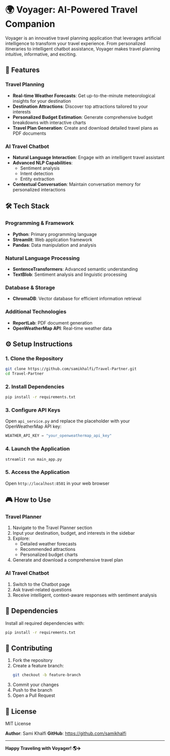 # 🌍 Voyager: AI-Powered Travel Companion

Voyager is an innovative travel planning application that leverages artificial intelligence to transform your travel experience. From personalized itineraries to intelligent chatbot assistance, Voyager makes travel planning intuitive, informative, and exciting.

## 🚀 Features

### Travel Planning
- **Real-time Weather Forecasts**: Get up-to-the-minute meteorological insights for your destination
- **Destination Attractions**: Discover top attractions tailored to your interests
- **Personalized Budget Estimation**: Generate comprehensive budget breakdowns with interactive charts
- **Travel Plan Generation**: Create and download detailed travel plans as PDF documents

### AI Travel Chatbot
- **Natural Language Interaction**: Engage with an intelligent travel assistant
- **Advanced NLP Capabilities**:
  - Sentiment analysis
  - Intent detection
  - Entity extraction
- **Contextual Conversation**: Maintain conversation memory for personalized interactions

## 🛠️ Tech Stack

### Programming & Framework
- **Python**: Primary programming language
- **Streamlit**: Web application framework
- **Pandas**: Data manipulation and analysis

### Natural Language Processing
- **SentenceTransformers**: Advanced semantic understanding
- **TextBlob**: Sentiment analysis and linguistic processing

### Database & Storage
- **ChromaDB**: Vector database for efficient information retrieval

### Additional Technologies
- **ReportLab**: PDF document generation
- **OpenWeatherMap API**: Real-time weather data

## ⚙️ Setup Instructions

### 1. Clone the Repository
```bash
git clone https://github.com/samikhalfi/Travel-Partner.git
cd Travel-Partner
```

### 2. Install Dependencies
```bash
pip install -r requirements.txt
```

### 3. Configure API Keys
Open `api_service.py` and replace the placeholder with your OpenWeatherMap API key:
```python
WEATHER_API_KEY = "your_openweathermap_api_key"
```

### 4. Launch the Application
```bash
streamlit run main_app.py
```

### 5. Access the Application
Open `http://localhost:8501` in your web browser


## 🎮 How to Use

### Travel Planner
1. Navigate to the Travel Planner section
2. Input your destination, budget, and interests in the sidebar
3. Explore:
   - Detailed weather forecasts
   - Recommended attractions
   - Personalized budget charts
4. Generate and download a comprehensive travel plan

### AI Travel Chatbot
1. Switch to the Chatbot page
2. Ask travel-related questions
3. Receive intelligent, context-aware responses with sentiment analysis

## 🧰 Dependencies
Install all required dependencies with:
```bash
pip install -r requirements.txt
```

## 🤝 Contributing
1. Fork the repository
2. Create a feature branch:
   ```bash
   git checkout -b feature-branch
   ```
3. Commit your changes
4. Push to the branch
5. Open a Pull Request

## 📜 License
MIT License

**Author**: Sami Khalfi 
**GitHub**: https://github.com/samikhalfi

---

**Happy Traveling with Voyager! 🌎✈️**

